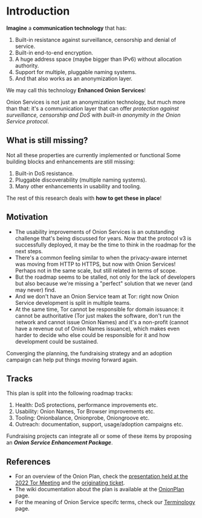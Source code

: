 # Introduction

<!--[[_TOC_]]-->

<!--
## Summary

***Have you ever considered that we work with one of the coolest technologies?***

***And that our job consists in making it even cooler?***
-->

**Imagine** a **communication technology** that has:

1. Built-in resistance against surveillance, censorship and denial of service.
2. Built-in end-to-end encryption.
3. A huge address space (maybe bigger than IPv6) without allocation authority.
4. Support for multiple, pluggable naming systems.
5. And that also works as an anonymization layer.

We may call this technology **Enhanced Onion Services**!

Onion Services is not just an anonymization technology, but much more than
that: it's a communication layer that can offer *protection against
surveillance, censorship and DoS* with *built-in anonymity in the Onion Service
protocol*.

## What is still missing?

Not all these properties are currently implemented or functional Some building
blocks and enhancements are still missing:

1. Built-in DoS resistance.
2. Pluggable discoverability (multiple naming systems).
3. Many other enhancements in usability and tooling.

The rest of this research deals with **how to get these in place**!

## Motivation

* The usability improvements of Onion Services is an outstanding challenge
  that's being discussed for years. Now that the protocol v3 is successfully
  deployed, it may be the time to think in the roadmap for the next steps.
* There's a common feeling similar to when the privacy-aware internet was
  moving from HTTP to HTTPS, but now with Onion Services! Perhaps not in the
  same scale, but still related in terms of scope.
* But the roadmap seems to be stalled, not only for the lack of developers but
  also because we're missing a "perfect" solution that we never (and may never)
  find.
* And we don't have an Onion Service team at Tor: right now Onion Service
  development is split in multiple teams.
* At the same time, Tor cannot be responsible for domain issuance: it cannot be
  authoritative (Tor just makes the software, don't run the network and cannot
  issue Onion Names) and it's a non-profit (cannot have a revenue out of Onion
  Names issuance), which makes even harder to decide who else could be
  responsible for it and how development could be sustained.

Converging the planning, the fundraising strategy and an adoption campaign can
help put things moving forward again.

## Tracks

This plan is split into the following roadmap tracks:

1. Health: DoS protections, performance improvements etc.
2. Usability: Onion Names, Tor Browser improvements etc.
3. Tooling: Onionbalance, Onionprobe, Oniongroove etc.
4. Outreach: documentation, support, usage/adoption campaigns etc.

Fundraising projects can integrate all or some of these items by proposing an
***Onion Service Enhancement Package***.

## References

* For an overview of the Onion Plan, check the [presentation held at the 2022
  Tor Meeting](https://gitlab.torproject.org/tpo/team/-/wikis/202209MeetingOnionPlan)
  and the [originating ticket](https://gitlab.torproject.org/tpo/onion-services/onion-support/-/issues/135).
* The wiki documentation about the plan is available at the
  [OnionPlan](https://gitlab.torproject.org/tpo/onion-services/onion-support/-/wikis/Documentation/OnionPlan)
  page.
* For the meaning of Onion Service specifc terms, check our
  [Terminology](https://gitlab.torproject.org/tpo/onion-services/onion-support/-/wikis/Documentation/Terminology)
  page.
